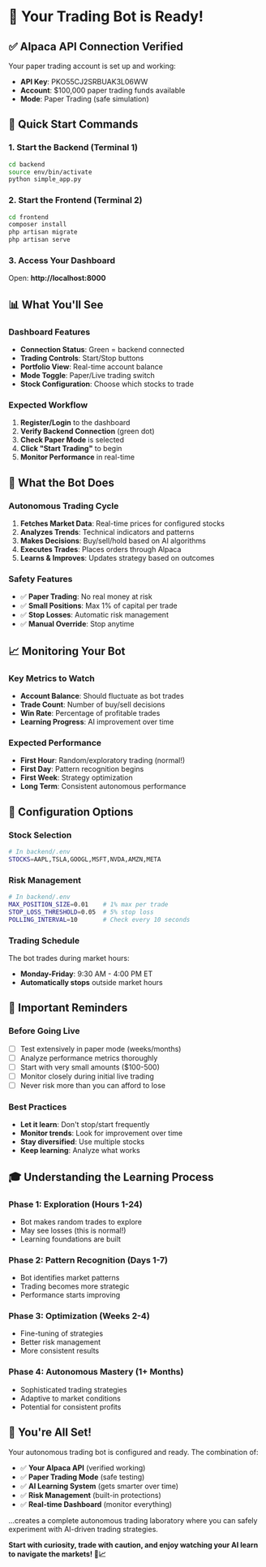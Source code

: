# 🎉 Your Trading Bot is Ready!

## ✅ Alpaca API Connection Verified

Your paper trading account is set up and working:
- **API Key**: PKO55CJ2SRBUAK3L06WW
- **Account**: $100,000 paper trading funds available
- **Mode**: Paper Trading (safe simulation)

## 🚀 Quick Start Commands

### 1. Start the Backend (Terminal 1)
```bash
cd backend
source env/bin/activate
python simple_app.py
```

### 2. Start the Frontend (Terminal 2)
```bash
cd frontend
composer install
php artisan migrate
php artisan serve
```

### 3. Access Your Dashboard
Open: **http://localhost:8000**

## 📊 What You'll See

### Dashboard Features
- **Connection Status**: Green = backend connected
- **Trading Controls**: Start/Stop buttons  
- **Portfolio View**: Real-time account balance
- **Mode Toggle**: Paper/Live trading switch
- **Stock Configuration**: Choose which stocks to trade

### Expected Workflow
1. **Register/Login** to the dashboard
2. **Verify Backend Connection** (green dot)
3. **Check Paper Mode** is selected
4. **Click "Start Trading"** to begin
5. **Monitor Performance** in real-time

## 🎯 What the Bot Does

### Autonomous Trading Cycle
1. **Fetches Market Data**: Real-time prices for configured stocks
2. **Analyzes Trends**: Technical indicators and patterns  
3. **Makes Decisions**: Buy/sell/hold based on AI algorithms
4. **Executes Trades**: Places orders through Alpaca
5. **Learns & Improves**: Updates strategy based on outcomes

### Safety Features
- ✅ **Paper Trading**: No real money at risk
- ✅ **Small Positions**: Max 1% of capital per trade
- ✅ **Stop Losses**: Automatic risk management
- ✅ **Manual Override**: Stop anytime

## 📈 Monitoring Your Bot

### Key Metrics to Watch
- **Account Balance**: Should fluctuate as bot trades
- **Trade Count**: Number of buy/sell decisions
- **Win Rate**: Percentage of profitable trades
- **Learning Progress**: AI improvement over time

### Expected Performance
- **First Hour**: Random/exploratory trading (normal!)
- **First Day**: Pattern recognition begins
- **First Week**: Strategy optimization
- **Long Term**: Consistent autonomous performance

## 🔧 Configuration Options

### Stock Selection
```bash
# In backend/.env
STOCKS=AAPL,TSLA,GOOGL,MSFT,NVDA,AMZN,META
```

### Risk Management
```bash
# In backend/.env
MAX_POSITION_SIZE=0.01    # 1% max per trade
STOP_LOSS_THRESHOLD=0.05  # 5% stop loss
POLLING_INTERVAL=10       # Check every 10 seconds
```

### Trading Schedule
The bot trades during market hours:
- **Monday-Friday**: 9:30 AM - 4:00 PM ET
- **Automatically stops** outside market hours

## 🚨 Important Reminders

### Before Going Live
- [ ] Test extensively in paper mode (weeks/months)
- [ ] Analyze performance metrics thoroughly  
- [ ] Start with very small amounts ($100-500)
- [ ] Monitor closely during initial live trading
- [ ] Never risk more than you can afford to lose

### Best Practices
- **Let it learn**: Don't stop/start frequently
- **Monitor trends**: Look for improvement over time
- **Stay diversified**: Use multiple stocks
- **Keep learning**: Analyze what works

## 🎓 Understanding the Learning Process

### Phase 1: Exploration (Hours 1-24)
- Bot makes random trades to explore
- May see losses (this is normal!)
- Learning foundations are built

### Phase 2: Pattern Recognition (Days 1-7)  
- Bot identifies market patterns
- Trading becomes more strategic
- Performance starts improving

### Phase 3: Optimization (Weeks 2-4)
- Fine-tuning of strategies
- Better risk management
- More consistent results

### Phase 4: Autonomous Mastery (1+ Months)
- Sophisticated trading strategies
- Adaptive to market conditions
- Potential for consistent profits

## 🎉 You're All Set!

Your autonomous trading bot is configured and ready. The combination of:
- ✅ **Your Alpaca API** (verified working)
- ✅ **Paper Trading Mode** (safe testing)
- ✅ **AI Learning System** (gets smarter over time)
- ✅ **Risk Management** (built-in protections)
- ✅ **Real-time Dashboard** (monitor everything)

...creates a complete autonomous trading laboratory where you can safely experiment with AI-driven trading strategies.

**Start with curiosity, trade with caution, and enjoy watching your AI learn to navigate the markets! 🤖📈**